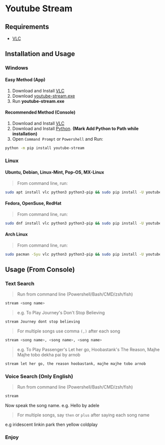 # Youtube Stream

## Requirements

- [VLC](https://www.videolan.org/)

## Installation and Usage

### Windows

#### Easy Method (App)

1. Download and Install [VLC](https://www.videolan.org/)
2. Download [youtube-stream.exe](https://github.com/sanjib-sen/youtube-stream/releases/download/0.08/winows.exe)
3. Run **youtube-stream.exe**

#### Recommended Method (Console)

1. Download and Install [VLC](https://www.videolan.org/)
2. Download and Install [Python](https://www.python.org/downloads/release/python-396/). **(Mark Add Python to Path while installation)**
3. Open `Command Prompt` or  `Powershell` and Run:

  ```bash
  python -m pip install youtube-stream
  ```

### Linux

#### Ubuntu, Debian, Linux-Mint, Pop-OS, MX-Linux

> From command line, run:

```bash
sudo apt install vlc python3 python3-pip && sudo pip install -U youtube-stream
```

#### Fedora, OpenSuse, RedHat

> From command line, run:

```bash
sudo dnf install vlc python3 python3-pip && sudo pip install -U youtube-stream
```

#### Arch Linux

> From command line, run:

```bash
sudo pacman -Syu vlc python3 python3-pip && sudo pip install -U youtube-stream
```

## Usage (From Console)

### Text Search

  > Run from command line (Powershell/Bash/CMD/zsh/fish)

  ```bash
  stream <song name>
  ```

  > e.g. To Play Journey's Don't Stop Believing
  
  ``` bash
  stream Journey dont stop believing
  ```

  > For multiple songs use comma `(,)` after each song

  ```bash
  stream <song name>, <song name>, <song name>
  ```
  
  > e.g. To Play Passenger's Let her go, Hoobastank's The Reason, Majhe Majhe tobo dekha pai by arnob

  ```txt
  stream let her go, the reason hoobastank, majhe majhe tobo arnob
  ```

### Voice Search (Only English)

> Run from command line (Powershell/Bash/CMD/zsh/fish)

  ```bash
  stream
  ```

  Now speak the song name. e.g. Hello by adele

> For multiple songs, say `then` or `plus` after saying each song name
  
  e.g iridescent linkin park then yellow coldplay

### Enjoy
